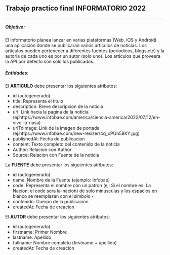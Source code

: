 <h2>Trabajo practico final INFORMATORIO 2022</h2>
<hr>
<h5>Objetivo:</h5>
<p>El Informatorio planea lanzar en varias plataformas (Web, iOS y 
Android) una aplicación donde se publicaran varios articulos de 
noticias. Los articulos pueden pertenecer a diferentes fuentes 
(periodicos, blogs,etc) y la autoria de cada uno es por un autor (solo 
uno).
Los articulos que proveera la API por defecto son solo los publicados.</p>

<h5>Entidades:</h5>
<p>El <b>ARTICULO</b> debe presentar los siguientes atributos:</p>
<ul>
<li>id (autogenerado)</li>
<li>title: Representa el titulo</li>
<li>description: Breve descripcion de la noticia</li>
<li>url: Link hacia la pagina de la noticia (ej:https://www.infobae.com/america/ciencia-america/2022/07/12/en-vivo-la-nasa)</li>
<li>urlToImage: Link de la imagen de portada (ej:https://www.infobae.com/new-resizer/4q_cPUh59XY.jpg)</li>
<li>publishedAt: Fecha de publicacion</li>
<li>content: Texto completo del contenido de la noticia</li>
<li>Author: Relacion con Author</li>
<li>Source: Relacion con Fuente de la noticia</li>
</ul>

<p>La <b>FUENTE</b> debe presentar los siguientes atributos:</p>
<ul>
<li>id (autogenerado)</li>
<li>name: Nombre de la Fuente (ejemplo: Infobae)</li>
<li>code: Representa el nombre con un patron (ej: Si el nombre es: La Nacion, el code sera la-nacion) de solo minusculas 
y los espacios en blanco se reemplazan con el simbolo -</li>
<li>contenido: Cuerpo de la publicación</li>
<li>createdAt: Fecha de creacion</li>
</ul>

<p>El <b>AUTOR</b> debe presentar los siguientes atributos:</p>
<ul>
<li>id (autogenerado)</li>
<li>firstname: Primer Nombre</li>
<li>lastname: Apellido</li>
<li>fullname: Nombre completo (firstname + apellido)</li>
<li>createdAt: Fecha de creacion</li>
</ul>